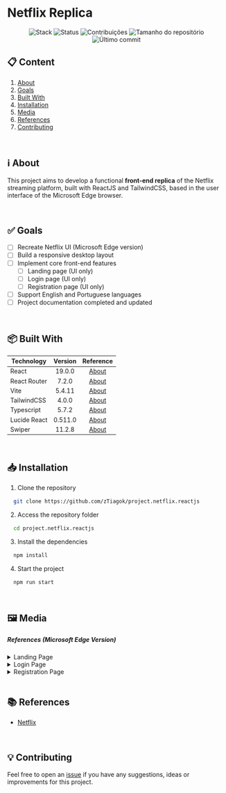 # Netflix Replica

<div align="center">

![Stack](https://img.shields.io/badge/Stack-Frontend-teal?style=for-the-badge) ![Status](https://img.shields.io/badge/status-Work%20in%20Progress-ffcc00?style=for-the-badge) ![Contribuições](https://img.shields.io/github/contributors/zTiagok/project.netflix.reactjs?style=for-the-badge) ![Tamanho do repositório](https://img.shields.io/github/repo-size/zTiagok/project.netflix.reactjs?style=for-the-badge) ![Último commit](https://img.shields.io/github/last-commit/zTiagok/project.netflix.reactjs?style=for-the-badge)

</div>

## 📋 Content

1. [About](#-about)
1. [Goals](#-goals)
1. [Built With](#-built-with)
1. [Installation](#-installation)
1. [Media](#️-media)
1. [References](#-references)
1. [Contributing](#-contributing)

<br />

## ℹ️ About

This project aims to develop a functional **front-end replica** of the Netflix streaming platform, built with ReactJS and TailwindCSS, based in the user interface of the Microsoft Edge browser.

<br />

## ✅ Goals

- [ ] Recreate Netflix UI (Microsoft Edge version)
- [ ] Build a responsive desktop layout
- [ ] Implement core front-end features
  - [ ] Landing page (UI only)
  - [ ] Login page (UI only)
  - [ ] Registration page (UI only)
- [ ] Support English and Portuguese languages
- [ ] Project documentation completed and updated

<br />

## 📦 Built With

| Technology   | Version |                                        Reference                                        |
| ------------ | :-----: | :-------------------------------------------------------------------------------------: |
| React        | 19.0.0  |                   [About](https://react.dev/blog/2024/12/05/react-19)                   |
| React Router |  7.2.0  |                       [About](https://reactrouter.com/7.2.0/home)                       |
| Vite         | 5.4.11  |                            [About](https://vite.dev/guide/)                             |
| TailwindCSS  |  4.0.0  |              [About](https://tailwindcss.com/docs/installation/using-vite)              |
| Typescript   |  5.7.2  | [About](https://www.typescriptlang.org/docs/handbook/release-notes/typescript-5-7.html) |
| Lucide React | 0.511.0 |                 [About](https://lucide.dev/guide/packages/lucide-react)                 |
| Swiper       | 11.2.8  |                        [About](https://swiperjs.com/swiper-api)                         |

<br />

## 📥 Installation

1. Clone the repository

```bash
  git clone https://github.com/zTiagok/project.netflix.reactjs
```

2. Access the repository folder

```bash
  cd project.netflix.reactjs
```

3. Install the dependencies

```bash
  npm install
```

4. Start the project

```bash
  npm run start
```

<br />

## 🖼️ Media

##### References (Microsoft Edge Version)

<details>
  <summary>Landing Page</summary>
  
  ![Landing](./references/landing.png)
</details>
<details>
  <summary>Login Page</summary>

![Landing](./references/login.png)

</details>
<details>
  <summary>Registration Page</summary>

![Landing](./references/registration.png)

</details>

<br />

## 📚 References

- [Netflix](https://www.netflix.com/br-en/)

<br />

## 💡 Contributing

Feel free to open an [issue](https://github.com/zTiagok/project.netflix.reactjs/issues) if you have any suggestions, ideas or improvements for this project.
